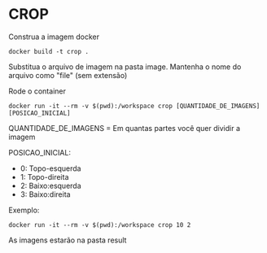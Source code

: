 # CROP

Construa a imagem docker

```
docker build -t crop .
```

Substitua o arquivo de imagem na pasta image. Mantenha o nome do arquivo como "file" (sem extensão)

Rode o container

```
docker run -it --rm -v $(pwd):/workspace crop [QUANTIDADE_DE_IMAGENS] [POSICAO_INICIAL]
```

QUANTIDADE_DE_IMAGENS = Em quantas partes você quer dividir a imagem

POSICAO_INICIAL:

- 0: Topo-esquerda
- 1: Topo-direita
- 2: Baixo:esquerda
- 3: Baixo:direita

Exemplo:

```
docker run -it --rm -v $(pwd):/workspace crop 10 2
```

As imagens estarão na pasta result


